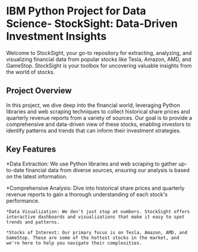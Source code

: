 # IBM Python Project for Data Science- StockSight: Data-Driven Investment Insights
Welcome to StockSight, your go-to repository for extracting, analyzing, and visualizing financial data from popular stocks like Tesla, Amazon, AMD, and GameStop. StockSight is your toolbox for uncovering valuable insights from the world of stocks.
## Project Overview
In this project, we dive deep into the financial world, leveraging Python libraries and web scraping techniques to collect historical share prices and quarterly revenue reports from a variety of sources. Our goal is to provide a comprehensive and data-driven view of these stocks, enabling investors to identify patterns and trends that can inform their investment strategies.
## Key Features

*Data Extraction: We use Python libraries and web scraping to gather up-to-date financial data from diverse sources, ensuring our analysis is based on the latest information.

 *Comprehensive Analysis: Dive into historical share prices and quarterly revenue reports to gain a thorough understanding of each stock's performance.

    *Data Visualization: We don't just stop at numbers. StockSight offers interactive dashboards and visualizations that make it easy to spot trends and patterns.

    *Stocks of Interest: Our primary focus is on Tesla, Amazon, AMD, and GameStop. These are some of the hottest stocks in the market, and we're here to help you navigate their complexities.
